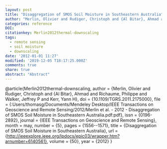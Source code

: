 ```yaml
---
layout: post
title: "Disaggregation of SMOS Soil Moisture in Southeastern Australia"
author: "Merlin, Olivier and Rudiger, Christoph and {Al Bitar}, Ahmad and Richaume, Philippe and Walker, Jeffrey P and Kerr, Yann H"
categories: reference
DOI:
citationkey: Merlin2012thermal-downscaling
tags:
  - remote sensing
  - soil moisture
  - downscaling
date: '2012-01-01 11:27'
modified: '2019-12-05 T18:17:25.000Z'
comments: true
share: true
abstract: "Abstract"
---
```

@article{Merlin2012thermal-downscaling,
author = {Merlin, Olivier and Rudiger, Christoph and {Al Bitar}, Ahmad and Richaume, Philippe and Walker, Jeffrey P and Kerr, Yann H},
doi = {10.1109/TGRS.2011.2175000},
file = {:Users/thomasg/Documents/Mendeley Desktop/IEEE Transactions on Geoscience and Remote Sensing/2012/Merlin et al. - 2012 - Disaggregation of SMOS Soil Moisture in Southeastern Australia.pdf:pdf},
issn = {0196-2892},
journal = {IEEE Transactions on Geoscience and Remote Sensing},
month = may,
number = {5},
pages = {1556--1571},
title = {Disaggregation of SMOS Soil Moisture in Southeastern Australia},
url = {http://ieeexplore.ieee.org/lpdocs/epic03/wrapper.htm?arnumber=6140561},
volume = {50},
year = {2012}
}
